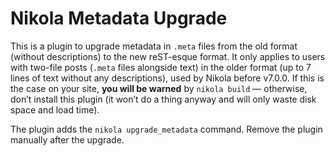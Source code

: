 Nikola Metadata Upgrade
=======================

This is a plugin to upgrade metadata in `.meta` files from the old format
(without descriptions) to the new reST-esque format. It only applies to users
with two-file posts (`.meta` files alongside text) in the older format (up to 7
lines of text without any descriptions), used by Nikola before v7.0.0. If this
is the case on your site, **you will be warned** by `nikola build` — otherwise,
don’t install this plugin (it won’t do a thing anyway and will only waste disk
space and load time).

The plugin adds the `nikola upgrade_metadata` command. Remove the plugin
manually after the upgrade.
